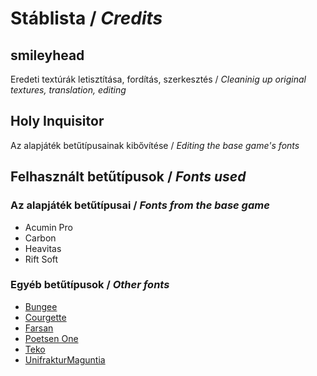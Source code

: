 # Stáblista / *Credits*

## smileyhead
Eredeti textúrák letisztítása, fordítás, szerkesztés / *Cleaninig up original textures, translation, editing*

## Holy Inquisitor
Az alapjáték betűtípusainak kibővítése / *Editing the base game's fonts*

## Felhasznált betűtípusok / *Fonts used*
### Az alapjáték betűtípusai / *Fonts from the base game*
- Acumin Pro
- Carbon
- Heavitas
- Rift Soft

### Egyéb betűtípusok / *Other fonts*
- [Bungee](https://fonts.google.com/specimen/Bungee)
- [Courgette](https://fonts.google.com/specimen/Courgette)
- [Farsan](https://fonts.google.com/specimen/Farsan)
- [Poetsen One](https://fonts.google.com/specimen/Poetsen+One)
- [Teko](https://fonts.google.com/specimen/Teko)
- [UnifrakturMaguntia](https://fonts.google.com/specimen/UnifrakturMaguntia)
